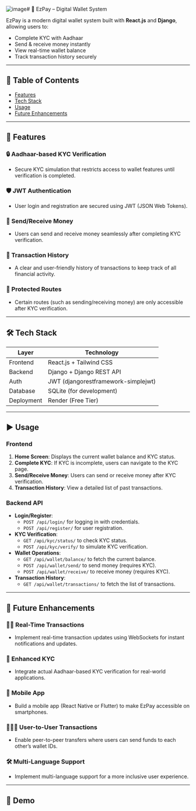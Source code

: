 ![image](https://github.com/user-attachments/assets/b7d80644-c65d-47f7-ade5-3c10a77b43e6)# 💸 EzPay – Digital Wallet System

EzPay is a modern digital wallet system built with **React.js** and **Django**, allowing users to:
- Complete KYC with Aadhaar
- Send & receive money instantly
- View real-time wallet balance
- Track transaction history securely

---
## 📑 Table of Contents

- [Features](#features)
- [Tech Stack](#tech-stack)
- [Usage](#usage)
- [Future Enhancements](#future-enhancements)
---

## 🚀 Features

### 🔒 Aadhaar-based KYC Verification
- Secure KYC simulation that restricts access to wallet features until verification is completed.

### 🛡️ JWT Authentication
- User login and registration are secured using JWT (JSON Web Tokens).

### 💸 Send/Receive Money
- Users can send and receive money seamlessly after completing KYC verification.

### 🧾 Transaction History
- A clear and user-friendly history of transactions to keep track of all financial activity.

### 🔐 Protected Routes
- Certain routes (such as sending/receiving money) are only accessible after KYC verification.

---


## 🛠️ Tech Stack

| Layer       | Technology                |
|-------------|---------------------------|
| Frontend    | React.js + Tailwind CSS   |
| Backend     | Django + Django REST API  |
| Auth        | JWT (djangorestframework-simplejwt) |
| Database    | SQLite (for development)  |
| Deployment  | Render (Free Tier)        |

---

## ▶️ Usage

### Frontend
1. **Home Screen**: Displays the current wallet balance and KYC status.
2. **Complete KYC**: If KYC is incomplete, users can navigate to the KYC page.
3. **Send/Receive Money**: Users can send or receive money after KYC verification.
4. **Transaction History**: View a detailed list of past transactions.

### Backend API
- **Login/Register**: 
  - `POST /api/login/` for logging in with credentials.
  - `POST /api/register/` for user registration.
- **KYC Verification**:
  - `GET /api/kyc/status/` to check KYC status.
  - `POST /api/kyc/verify/` to simulate KYC verification.
- **Wallet Operations**:
  - `GET /api/wallet/balance/` to fetch the current balance.
  - `POST /api/wallet/send/` to send money (requires KYC).
  - `POST /api/wallet/receive/` to receive money (requires KYC).
- **Transaction History**:
  - `GET /api/wallet/transactions/` to fetch the list of transactions.

---


## 🔮 Future Enhancements

### 🧑‍💻 Real-Time Transactions
- Implement real-time transaction updates using WebSockets for instant notifications and updates.

### 🔐 Enhanced KYC
- Integrate actual Aadhaar-based KYC verification for real-world applications.

### 📱 Mobile App
- Build a mobile app (React Native or Flutter) to make EzPay accessible on smartphones.

### 🧑‍🤝‍🧑 User-to-User Transactions
- Enable peer-to-peer transfers where users can send funds to each other’s wallet IDs.

### 🛠️ Multi-Language Support
- Implement multi-language support for a more inclusive user experience.

---
## 📸 Demo



